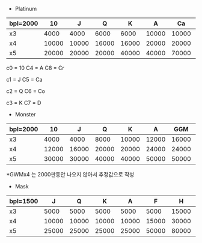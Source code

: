 - Platinum

| bpl=2000 | 10    | J     | Q     | K     | A     | Ca    | Co     | D      | Cr     |
| -------- | ----- | ----- | ----- | ----- | ----- | ----- | ------ | ------ | ------ |
| x3       | 4000  | 4000  | 6000  | 6000  | 10000 | 10000 | 10000  | 16000  | 20000  |
| x4       | 10000 | 10000 | 16000 | 16000 | 20000 | 20000 | 40000  | 80000  | 100000 |
| x5       | 20000 | 20000 | 20000 | 40000 | 40000 | 70000 | 100000 | 100000 | 200000 |



c0 = 10	C4 = A        C8 = Cr

c1 = J	   C5 = Ca

c2 = Q	 C6 = Co

c3 = K	  C7 = D

- Monster

| bpl=2000 | 10    | J     | Q     | K     | A     | GGM   | OM    | RM    | GWM    | W      |
| -------- | ----- | ----- | ----- | ----- | ----- | ----- | ----- | ----- | ------ | ------ |
| x3       | 4000  | 4000  | 8000  | 10000 | 12000 | 16000 | 16000 | 20000 | 40000  | 80000  |
| x4       | 12000 | 16000 | 20000 | 20000 | 24000 | 24000 | 30000 | 50000 | 60000? | 200000 |
| x5       | 30000 | 30000 | 40000 | 40000 | 50000 | 50000 | 60000 | 80000 | 100000 | 300000 |

*GWMx4 는 2000판동안 나오지 않아서 추정값으로 작성

- Mask

| bpl=1500 | J     | Q     | K     | A     | F     | H     | Ms     | S      | Mn     | Wm     |
| -------- | ----- | ----- | ----- | ----- | ----- | ----- | ------ | ------ | ------ | ------ |
| x3       | 5000  | 5000  | 5000  | 5000  | 5000  | 15000 | 20000  | 20000  | 20000  | 20000  |
| x4       | 10000 | 10000 | 10000 | 10000 | 15000 | 30000 | 50000  | 50000  | 80000  | 100000 |
| x5       | 25000 | 25000 | 25000 | 25000 | 50000 | 80000 | 100000 | 100000 | 250000 | 300000 |

